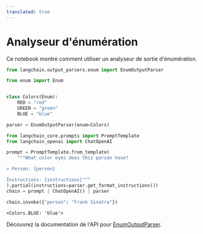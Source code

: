 ```yaml
---
translated: true
---
```


# Analyseur d'énumération

Ce notebook montre comment utiliser un analyseur de sortie d'énumération.

```python
from langchain.output_parsers.enum import EnumOutputParser
```

```python
from enum import Enum


class Colors(Enum):
    RED = "red"
    GREEN = "green"
    BLUE = "blue"
```

```python
parser = EnumOutputParser(enum=Colors)
```

```python
from langchain_core.prompts import PromptTemplate
from langchain_openai import ChatOpenAI

prompt = PromptTemplate.from_template(
    """What color eyes does this person have?

> Person: {person}

Instructions: {instructions}"""
).partial(instructions=parser.get_format_instructions())
chain = prompt | ChatOpenAI() | parser
```

```python
chain.invoke({"person": "Frank Sinatra"})
```

```output
<Colors.BLUE: 'blue'>
```

Découvrez la documentation de l'API pour [EnumOutputParser](https://api.python.langchain.com/en/latest/output_parsers/langchain.output_parsers.enum.EnumOutputParser.html#langchain.output_parsers.enum.EnumOutputParser).
